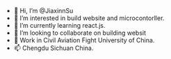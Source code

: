 - 👋 Hi, I’m @JiaxinnSu
- 👀 I’m interested in build website and microcontorller.
- 🌱 I’m currently learning react.js.
- 💞️ I’m looking to collaborate on building websit
- 💼 Work in Civil Aviation Fight University of China.
- 📫 Chengdu Sichuan China.

<!---
JiaxinnSu/JiaxinnSu is a ✨ special ✨ repository because its `README.md` (this file) appears on your GitHub profile.
You can click the Preview link to take a look at your changes.
--->
